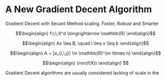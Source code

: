 # A New Gradient Decent Algorithm
Gradient Decent with Secant Method scaling. Faster, Robust and Smarter

```math
\begin{align}
f:\;\;X^d \longrightarrow \mathbb{R}
\end{align}
```

```math
\begin{align}
Ax \leq B, \quad l \leq x \leq b
\end{align}
```

```math
\begin{align}
A = [a_{i,\,j}] \in \mathbb{R}^{m \times n}
\end{align}
```

```math
\begin{align}
\min(f(X))
\end{align}

```

Gradient Decent algorithms are usually considered lacking of scale in the 
